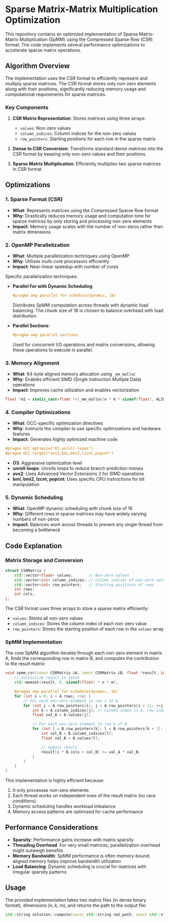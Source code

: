 # Sparse Matrix-Matrix Multiplication Optimization

This repository contains an optimized implementation of Sparse Matrix-Matrix Multiplication (SpMM) using the Compressed Sparse Row (CSR) format. The code implements several performance optimizations to accelerate sparse matrix operations.

## Algorithm Overview

The implementation uses the CSR format to efficiently represent and multiply sparse matrices. The CSR format stores only non-zero elements along with their positions, significantly reducing memory usage and computational requirements for sparse matrices.

### Key Components

1. **CSR Matrix Representation**: Stores matrices using three arrays:
   - `values`: Non-zero values
   - `column_indices`: Column indices for the non-zero values
   - `row_pointers`: Starting positions for each row in the sparse matrix

2. **Dense to CSR Conversion**: Transforms standard dense matrices into the CSR format by keeping only non-zero values and their positions.

3. **Sparse Matrix Multiplication**: Efficiently multiplies two sparse matrices in CSR format.

## Optimizations

### 1. Sparse Format (CSR)

- **What**: Represents matrices using the Compressed Sparse Row format
- **Why**: Drastically reduces memory usage and computation time for sparse matrices by only storing and processing non-zero elements
- **Impact**: Memory usage scales with the number of non-zeros rather than matrix dimensions

### 2. OpenMP Parallelization

- **What**: Multiple parallelization techniques using OpenMP
- **Why**: Utilizes multi-core processors efficiently
- **Impact**: Near-linear speedup with number of cores

Specific parallelization techniques:
- **Parallel For with Dynamic Scheduling**: 
  ```cpp
  #pragma omp parallel for schedule(dynamic, 16)
  ```
  Distributes SpMM computation across threads with dynamic load balancing. The chunk size of 16 is chosen to balance overhead with load distribution.

- **Parallel Sections**:
  ```cpp
  #pragma omp parallel sections
  ```
  Used for concurrent I/O operations and matrix conversions, allowing these operations to execute in parallel.

### 3. Memory Alignment

- **What**: 64-byte aligned memory allocation using `_mm_malloc`
- **Why**: Enables efficient SIMD (Single Instruction Multiple Data) operations
- **Impact**: Improves cache utilization and enables vectorization

```cpp
float *m1 = static_cast<float *>(_mm_malloc(n * k * sizeof(float), ALIGNMENT));
```

### 4. Compiler Optimizations

- **What**: GCC-specific optimization directives
- **Why**: Instructs the compiler to use specific optimizations and hardware features
- **Impact**: Generates highly optimized machine code

```cpp
#pragma GCC optimize("O3,unroll-loops")
#pragma GCC target("avx2,bmi,bmi2,lzcnt,popcnt")
```

- **O3**: Aggressive optimization level
- **unroll-loops**: Unrolls loops to reduce branch prediction misses
- **avx2**: Uses Advanced Vector Extensions 2 for SIMD operations
- **bmi, bmi2, lzcnt, popcnt**: Uses specific CPU instructions for bit manipulation

### 5. Dynamic Scheduling

- **What**: OpenMP dynamic scheduling with chunk size of 16
- **Why**: Different rows in sparse matrices may have widely varying numbers of non-zeros
- **Impact**: Balances work across threads to prevent any single thread from becoming a bottleneck

## Code Explanation

### Matrix Storage and Conversion

```cpp
struct CSRMatrix {
    std::vector<float> values;       // Non-zero values
    std::vector<int> column_indices; // Column indices of non-zero values
    std::vector<int> row_pointers;   // Starting positions of rows
    int rows;
    int cols;
};
```

The CSR format uses three arrays to store a sparse matrix efficiently:
- `values`: Stores all non-zero values
- `column_indices`: Stores the column index of each non-zero value
- `row_pointers`: Stores the starting position of each row in the `values` array

### SpMM Implementation

The core SpMM algorithm iterates through each non-zero element in matrix A, finds the corresponding row in matrix B, and computes the contribution to the result matrix:

```cpp
void spmm_csr(const CSRMatrix &A, const CSRMatrix &B, float *result, int n, int m) {
    // Initialize result to zeros
    std::memset(result, 0, sizeof(float) * n * m);

    #pragma omp parallel for schedule(dynamic, 16)
    for (int i = 0; i < A.rows; ++i) {
        // For each non-zero element in row i of A
        for (int j = A.row_pointers[i]; j < A.row_pointers[i + 1]; ++j) {
            int k = A.column_indices[j]; // Column index in A, row index in B
            float val_A = A.values[j];

            // For each non-zero element in row k of B
            for (int l = B.row_pointers[k]; l < B.row_pointers[k + 1]; ++l) {
                int col_B = B.column_indices[l];
                float val_B = B.values[l];

                // Update result
                result[i * B.cols + col_B] += val_A * val_B;
            }
        }
    }
}
```

This implementation is highly efficient because:
1. It only processes non-zero elements
2. Each thread works on independent rows of the result matrix (no race conditions)
3. Dynamic scheduling handles workload imbalance
4. Memory access patterns are optimized for cache performance

## Performance Considerations

- **Sparsity**: Performance gains increase with matrix sparsity
- **Threading Overhead**: For very small matrices, parallelization overhead might outweigh benefits
- **Memory Bandwidth**: SpMM performance is often memory-bound; aligned memory helps improve bandwidth utilization
- **Load Balancing**: Dynamic scheduling is crucial for matrices with irregular sparsity patterns

## Usage

The provided implementation takes two matrix files (in dense binary format), dimensions (n, k, m), and returns the path to the output file:

```cpp
std::string solution::compute(const std::string &m1_path, const std::string &m2_path, int n, int k, int m)
```